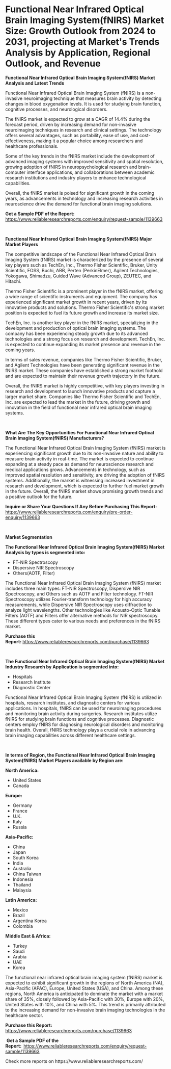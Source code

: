 <p><h1>Functional Near Infrared Optical Brain Imaging System(fNIRS) Market Size: Growth Outlook from 2024 to 2031, projecting at Market's Trends Analysis by Application, Regional Outlook, and Revenue</h1></p><p><strong>Functional Near Infrared Optical Brain Imaging System(fNIRS) Market Analysis and Latest Trends</strong></p>
<p><p>Functional Near Infrared Optical Brain Imaging System (fNIRS) is a non-invasive neuroimaging technique that measures brain activity by detecting changes in blood oxygenation levels. It is used for studying brain function, cognitive processes, and neurological disorders.</p><p>The fNIRS market is expected to grow at a CAGR of 14.4% during the forecast period, driven by increasing demand for non-invasive neuroimaging techniques in research and clinical settings. The technology offers several advantages, such as portability, ease of use, and cost-effectiveness, making it a popular choice among researchers and healthcare professionals.</p><p>Some of the key trends in the fNIRS market include the development of advanced imaging systems with improved sensitivity and spatial resolution, growing adoption of fNIRS in neuropsychological research and brain-computer interface applications, and collaborations between academic research institutions and industry players to enhance technological capabilities.</p><p>Overall, the fNIRS market is poised for significant growth in the coming years, as advancements in technology and increasing research activities in neuroscience drive the demand for functional brain imaging solutions.</p></p>
<p><strong>Get a Sample PDF of the Report:&nbsp;</strong> <a href="https://www.reliableresearchreports.com/enquiry/request-sample/1139663">https://www.reliableresearchreports.com/enquiry/request-sample/1139663</a></p>
<p>&nbsp;</p>
<p><strong>Functional Near Infrared Optical Brain Imaging System(fNIRS) Major Market Players</strong></p>
<p><p>The competitive landscape of the Functional Near Infrared Optical Brain Imaging System (fNIRS) market is characterized by the presence of several key players such as TechEn, Inc., Thermo Fisher Scientific, Bruker, Unity Scientific, FOSS, Buchi, ABB, Perten (PerkinElmer), Agilent Technologies, Yokogawa, Shimadzu, Guided Wave (Advanced Group), ZEUTEC, and Hitachi.</p><p>Thermo Fisher Scientific is a prominent player in the fNIRS market, offering a wide range of scientific instruments and equipment. The company has experienced significant market growth in recent years, driven by its innovative products and solutions. Thermo Fisher Scientific's strong market position is expected to fuel its future growth and increase its market size.</p><p>TechEn, Inc. is another key player in the fNIRS market, specializing in the development and production of optical brain imaging systems. The company has been experiencing steady growth due to its advanced technologies and a strong focus on research and development. TechEn, Inc. is expected to continue expanding its market presence and revenue in the coming years.</p><p>In terms of sales revenue, companies like Thermo Fisher Scientific, Bruker, and Agilent Technologies have been generating significant revenue in the fNIRS market. These companies have established a strong market foothold and are expected to maintain their revenue growth trajectory in the future.</p><p>Overall, the fNIRS market is highly competitive, with key players investing in research and development to launch innovative products and capture a larger market share. Companies like Thermo Fisher Scientific and TechEn, Inc. are expected to lead the market in the future, driving growth and innovation in the field of functional near infrared optical brain imaging systems.</p></p>
<p>&nbsp;</p>
<p><strong>What Are The Key Opportunities For Functional Near Infrared Optical Brain Imaging System(fNIRS) Manufacturers?</strong></p>
<p><p>The Functional Near Infrared Optical Brain Imaging System (fNIRS) market is experiencing significant growth due to its non-invasive nature and ability to measure brain activity in real-time. The market is expected to continue expanding at a steady pace as demand for neuroscience research and medical applications grows. Advancements in technology, such as improved spatial resolution and sensitivity, are driving the adoption of fNIRS systems. Additionally, the market is witnessing increased investment in research and development, which is expected to further fuel market growth in the future. Overall, the fNIRS market shows promising growth trends and a positive outlook for the future.</p></p>
<p><strong>Inquire or Share Your Questions If Any Before Purchasing This Report:</strong> <a href="https://www.reliableresearchreports.com/enquiry/pre-order-enquiry/1139663">https://www.reliableresearchreports.com/enquiry/pre-order-enquiry/1139663</a></p>
<p>&nbsp;</p>
<p><strong>Market Segmentation</strong></p>
<p><strong>The Functional Near Infrared Optical Brain Imaging System(fNIRS) Market Analysis by types is segmented into:</strong></p>
<p><ul><li>FT-NIR Spectroscopy</li><li>Dispersive NIR Spectroscopy</li><li>Others(AOTF, Filter)</li></ul></p>
<p><p>The Functional Near Infrared Optical Brain Imaging System (fNIRS) market includes three main types: FT-NIR Spectroscopy, Dispersive NIR Spectroscopy, and Others such as AOTF and Filter technology. FT-NIR Spectroscopy utilizes Fourier-transform technology for high accuracy measurements, while Dispersive NIR Spectroscopy uses diffraction to analyze light wavelengths. Other technologies like Acousto-Optic Tunable Filters (AOTF) and Filters offer alternative methods for NIR spectroscopy. These different types cater to various needs and preferences in the fNIRS market.</p></p>
<p><strong>Purchase this Report:&nbsp;</strong><a href="https://www.reliableresearchreports.com/purchase/1139663">https://www.reliableresearchreports.com/purchase/1139663</a></p>
<p>&nbsp;</p>
<p><strong>The Functional Near Infrared Optical Brain Imaging System(fNIRS) Market Industry Research by Application is segmented into:</strong></p>
<p><ul><li>Hospitals</li><li>Research Institute</li><li>Diagnostic Center</li></ul></p>
<p><p>Functional Near Infrared Optical Brain Imaging System (fNIRS) is utilized in hospitals, research institutes, and diagnostic centers for various applications. In hospitals, fNIRS can be used for neuroimaging procedures and monitoring brain activity during surgeries. Research institutes utilize fNIRS for studying brain functions and cognitive processes. Diagnostic centers employ fNIRS for diagnosing neurological disorders and monitoring brain health. Overall, fNIRS technology plays a crucial role in advancing brain imaging capabilities across different healthcare settings.</p></p>
<p>&nbsp;</p>
<p><strong>In terms of Region, the Functional Near Infrared Optical Brain Imaging System(fNIRS) Market Players available by Region are:</strong></p>
<p>
    <p> <strong> North America: </strong>
        <ul>
            <li>United States</li>
            <li>Canada</li>
        </ul>
        </p> 
    <p> <strong> Europe: </strong>
        <ul>
            <li>Germany</li>
            <li>France</li>
            <li>U.K.</li>
            <li>Italy</li>
            <li>Russia</li>
        </ul>
        </p> 
    <p> <strong> Asia-Pacific: </strong>
        <ul>
            <li>China</li>
            <li>Japan</li>
            <li>South Korea</li>
            <li>India</li>
            <li>Australia</li>
            <li>China Taiwan</li>
            <li>Indonesia</li>
            <li>Thailand</li>
            <li>Malaysia</li>
        </ul>
        </p> 
    <p> <strong> Latin America: </strong>
        <ul>
            <li>Mexico</li>
            <li>Brazil</li>
            <li>Argentina Korea</li>
            <li>Colombia</li>
        </ul>
        </p> 
    <p> <strong> Middle East & Africa: </strong>
        <ul>
            <li>Turkey</li>
            <li>Saudi</li>
            <li>Arabia</li>
            <li>UAE</li>
            <li>Korea</li>
        </ul>
    </p>
    </p>
<p><p>The functional near infrared optical brain imaging system (fNIRS) market is expected to exhibit significant growth in the regions of North America (NA), Asia-Pacific (APAC), Europe, United States (USA), and China. Among these regions, North America is anticipated to dominate the market with a market share of 35%, closely followed by Asia-Pacific with 30%, Europe with 20%, United States with 10%, and China with 5%. This trend is primarily attributed to the increasing demand for non-invasive brain imaging technologies in the healthcare sector.</p></p>
<p><strong>Purchase this Report: </strong><a href="https://www.reliableresearchreports.com/purchase/1139663">https://www.reliableresearchreports.com/purchase/1139663</a></p>
<p>&nbsp;<strong>Get a Sample PDF of the Report:&nbsp;&nbsp;</strong><a href="https://www.reliableresearchreports.com/enquiry/request-sample/1139663">https://www.reliableresearchreports.com/enquiry/request-sample/1139663</a></p>
<p><strong></strong></p>
<p>Check more reports on https://www.reliableresearchreports.com/</p>